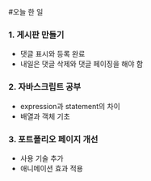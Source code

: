 #오늘 한 일
### 1. 게시판 만들기
* 댓글 표시와 등록 완료
* 내일은 댓글 삭제와 댓글 페이징을 해야 함

### 2. 자바스크립트 공부
* expression과 statement의 차이 
* 배열과 객체 기초 

### 3. 포트폴리오 페이지 개선
* 사용 기술 추가
* 애니메이션 효과 적용
